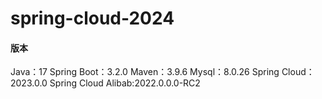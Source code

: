 # spring-cloud-2024
#### 版本
Java：17
Spring Boot：3.2.0
Maven：3.9.6
Mysql：8.0.26
Spring Cloud：2023.0.0
Spring Cloud Alibab:2022.0.0.0-RC2
